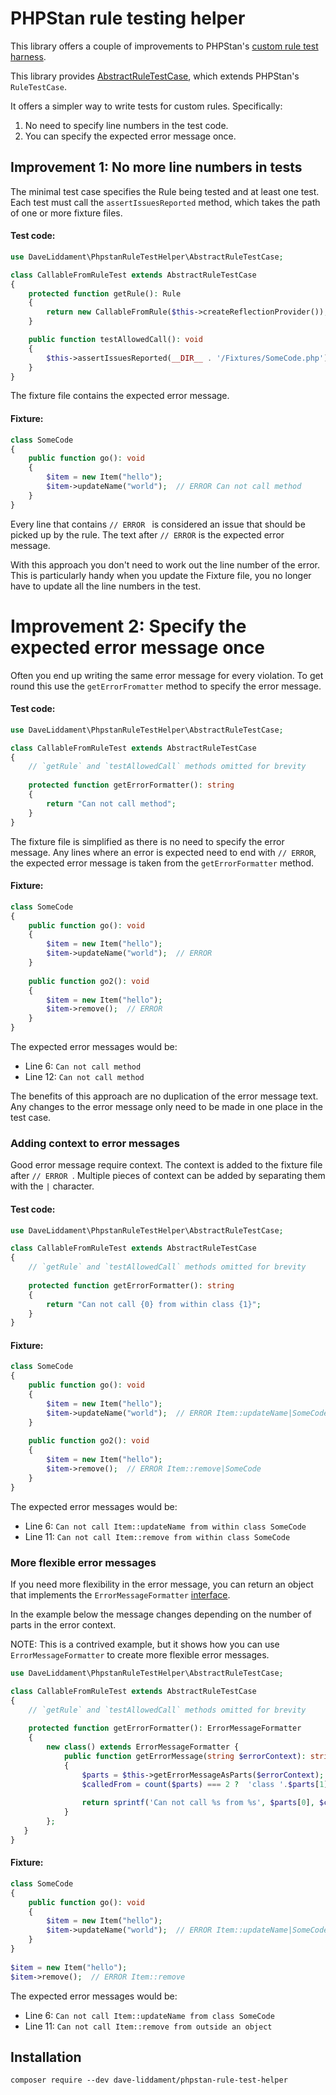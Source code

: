 # PHPStan rule testing helper

This library offers a couple of improvements to  PHPStan's [custom rule test harness](https://phpstan.org/developing-extensions/testing#custom-rules).

This library provides [AbstractRuleTestCase](src/AbstractRuleTestCase.php), which extends PHPStan's `RuleTestCase`.

It offers a simpler way to write tests for custom rules. Specifically:

1. No need to specify line numbers in the test code.
2. You can specify the expected error message once.

## Improvement 1: No more line numbers in tests

The minimal test case specifies the Rule being tested and at least one test.
Each test must call the `assertIssuesReported` method, which takes the path of one or more fixture files.


#### Test code:
```php
use DaveLiddament\PhpstanRuleTestHelper\AbstractRuleTestCase;

class CallableFromRuleTest extends AbstractRuleTestCase
{
    protected function getRule(): Rule
    {
        return new CallableFromRule($this->createReflectionProvider());
    }

    public function testAllowedCall(): void
    {
        $this->assertIssuesReported(__DIR__ . '/Fixtures/SomeCode.php');
    }
}
```

The fixture file contains the expected error message.
#### Fixture:

```php 
class SomeCode
{
    public function go(): void
    {
        $item = new Item("hello");
        $item->updateName("world");  // ERROR Can not call method
    }
}
```

Every line that contains `// ERROR ` is considered an issue that should be picked up by the rule.
The text after `// ERROR` is the expected error message.

With this approach you don't need to work out the line number of the error. 
This is particularly handy when you update the Fixture file, you no longer have to update all the line numbers in the test.


# Improvement 2: Specify the expected error message once

Often you end up writing the same error message for every violation. To get round this use the `getErrorFromatter` method to specify the error message.

#### Test code:
```php
use DaveLiddament\PhpstanRuleTestHelper\AbstractRuleTestCase;

class CallableFromRuleTest extends AbstractRuleTestCase
{
    // `getRule` and `testAllowedCall` methods omitted for brevity
    
    protected function getErrorFormatter(): string
    {
        return "Can not call method";
    }
}
```

The fixture file is simplified as there is no need to specify the error message. 
Any lines where an error is expected need to end with `// ERROR`, the expected error message is taken from the `getErrorFormatter` method.

#### Fixture:

```php 
class SomeCode
{
    public function go(): void
    {
        $item = new Item("hello");
        $item->updateName("world");  // ERROR
    }
    
    public function go2(): void
    {
        $item = new Item("hello");
        $item->remove();  // ERROR
    }
}
```

The expected error messages would be:

- Line 6: `Can not call method`
- Line 12: `Can not call method`

The benefits of this approach are no duplication of the error message text. 
Any changes to the error message only need to be made in one place in the test case.


### Adding context to error messages

Good error message require context. The context is added to the fixture file after `// ERROR `. Multiple pieces of context can be added by separating them with the `|` character.

#### Test code:
```php
use DaveLiddament\PhpstanRuleTestHelper\AbstractRuleTestCase;

class CallableFromRuleTest extends AbstractRuleTestCase
{
    // `getRule` and `testAllowedCall` methods omitted for brevity
    
    protected function getErrorFormatter(): string
    {
        return "Can not call {0} from within class {1}";
    }
}
```


#### Fixture:

```php 
class SomeCode
{
    public function go(): void
    {
        $item = new Item("hello");
        $item->updateName("world");  // ERROR Item::updateName|SomeCode
    }
    
    public function go2(): void
    {
        $item = new Item("hello");
        $item->remove();  // ERROR Item::remove|SomeCode
    }
}
```

The expected error messages would be:

- Line 6: `Can not call Item::updateName from within class SomeCode`
- Line 11: `Can not call Item::remove from within class SomeCode`

### More flexible error messages

If you need more flexibility in the error message, you can return an object that implements the `ErrorMessageFormatter` [interface](src/ErrorMessageFormatter.php).

In the example below the message changes depending on the number of parts in the error context. 

NOTE: This is a contrived example, but it shows how you can use `ErrorMessageFormatter` to create more flexible error messages.

```php
use DaveLiddament\PhpstanRuleTestHelper\AbstractRuleTestCase;

class CallableFromRuleTest extends AbstractRuleTestCase
{
    // `getRule` and `testAllowedCall` methods omitted for brevity
    
    protected function getErrorFormatter(): ErrorMessageFormatter
    {
        new class() extends ErrorMessageFormatter {
            public function getErrorMessage(string $errorContext): string
            {
                $parts = $this->getErrorMessageAsParts($errorContext);
                $calledFrom = count($parts) === 2 ?  'class '.$parts[1] : 'outside an object';
                
                return sprintf('Can not call %s from %s', $parts[0], $calledFrom);
            }
        };
   }
}
```

#### Fixture:

```php 
class SomeCode
{
    public function go(): void
    {
        $item = new Item("hello");
        $item->updateName("world");  // ERROR Item::updateName|SomeCode
    }
}
    
$item = new Item("hello");
$item->remove();  // ERROR Item::remove
```

The expected error messages would be:

- Line 6: `Can not call Item::updateName from class SomeCode`
- Line 11: `Can not call Item::remove from outside an object`



## Installation

```shell
composer require --dev dave-liddament/phpstan-rule-test-helper
```
